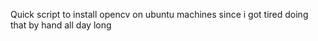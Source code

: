 Quick script to install opencv on ubuntu machines since i got tired doing that by hand all day long
